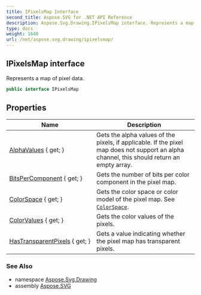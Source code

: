 ```yaml
---
title: IPixelsMap Interface
second_title: Aspose.SVG for .NET API Reference
description: Aspose.Svg.Drawing.IPixelsMap interface. Represents a map of pixel data
type: docs
weight: 1640
url: /net/aspose.svg.drawing/ipixelsmap/
---
```

## IPixelsMap interface

Represents a map of pixel data.

```csharp
public interface IPixelsMap
```

## Properties

| Name | Description |
| --- | --- |
| [AlphaValues](../../aspose.svg.drawing/ipixelsmap/alphavalues/) { get; } | Gets the alpha values of the pixels, if applicable. If the pixel map does not support an alpha channel, this should return an empty array. |
| [BitsPerComponent](../../aspose.svg.drawing/ipixelsmap/bitspercomponent/) { get; } | Gets the number of bits per color component in the pixel map. |
| [ColorSpace](../../aspose.svg.drawing/ipixelsmap/colorspace/) { get; } | Gets the color space or color model of the pixel map. See [`ColorSpace`](./colorspace/). |
| [ColorValues](../../aspose.svg.drawing/ipixelsmap/colorvalues/) { get; } | Gets the color values of the pixels. |
| [HasTransparentPixels](../../aspose.svg.drawing/ipixelsmap/hastransparentpixels/) { get; } | Gets a value indicating whether the pixel map has transparent pixels. |

### See Also

* namespace [Aspose.Svg.Drawing](../../aspose.svg.drawing/)
* assembly [Aspose.SVG](../../)
